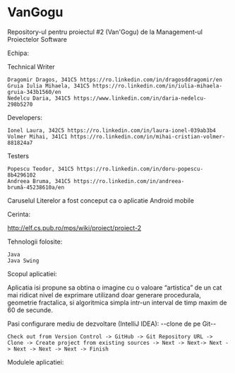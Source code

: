 # VanGogu
Repository-ul pentru proiectul #2 (Van'Gogu) de la Management-ul Proiectelor Software

Echipa:

Technical Writer

    Dragomir Dragos, 341C5 https://ro.linkedin.com/in/dragosddragomir/en
    Gruia Iulia Mihaela, 341C5 https://ro.linkedin.com/in/iulia-mihaela-gruia-343b1560/en
    Nedelcu Daria, 341C5 https://www.linkedin.com/in/daria-nedelcu-298b5270

Developers:

    Ionel Laura, 342C5 https://ro.linkedin.com/in/laura-ionel-039ab3b4
    Volmer Mihai, 341C1 https://ro.linkedin.com/in/mihai-cristian-volmer-881824a7

Testers

    Popescu Teodor, 341C5 https://ro.linkedin.com/in/doru-popescu-8b4296102
    Andreea Bruma, 341C5 https://ro.linkedin.com/in/andreea-brumă-45238610a/en

Caruselul Literelor a fost conceput ca o aplicatie Android mobile

Cerinta:

http://elf.cs.pub.ro/mps/wiki/proiect/proiect-2

Tehnologii folosite:

    Java
    Java Swing

Scopul aplicatiei:

Aplicatia isi propune sa obtina o imagine cu o valoare “artistica” de un cat mai ridicat nivel de exprimare utilizand doar generare procedurala, geometrie fractalica, si algoritmica simpla intr-un interval de timp maxim de 60 de secunde. 



Pasi configurare mediu de dezvoltare (IntelliJ IDEA): --clone de pe Git--

    Check out from Version Control -> GitHub -> Git Repository URL -> Clone -> Create project from existing sources -> Next -> Next-> Next -> Next -> Next -> Next -> Finish



Modulele aplicatiei:

   

